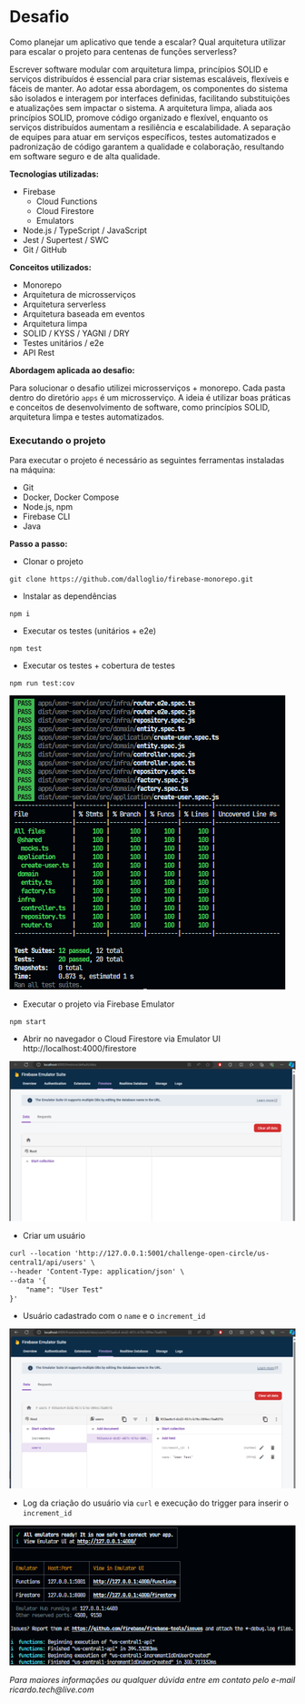 # Desafio

Como planejar um aplicativo que tende a escalar? Qual arquitetura utilizar para escalar o projeto para centenas de funções serverless?

Escrever software modular com arquitetura limpa, princípios SOLID e serviços distribuídos é essencial para criar sistemas escaláveis, flexíveis e fáceis de manter. Ao adotar essa abordagem, os componentes do sistema são isolados e interagem por interfaces definidas, facilitando substituições e atualizações sem impactar o sistema. A arquitetura limpa, aliada aos princípios SOLID, promove código organizado e flexível, enquanto os serviços distribuídos aumentam a resiliência e escalabilidade. A separação de equipes para atuar em serviços específicos, testes automatizados e padronização de código garantem a qualidade e colaboração, resultando em software seguro e de alta qualidade.

**Tecnologias utilizadas:**

- Firebase
  - Cloud Functions
  - Cloud Firestore
  - Emulators
- Node.js / TypeScript / JavaScript
- Jest / Supertest / SWC
- Git / GitHub

**Conceitos utilizados:**

- Monorepo
- Arquitetura de microsserviços
- Arquitetura serverless
- Arquitetura baseada em eventos
- Arquitetura limpa
- SOLID / KYSS / YAGNI / DRY
- Testes unitários / e2e
- API Rest

**Abordagem aplicada ao desafio:**

Para solucionar o desafio utilizei microsserviços + monorepo. Cada pasta dentro do diretório `apps` é um microsserviço. A ideia é utilizar boas práticas e conceitos de desenvolvimento de software, como princípios SOLID, arquitetura limpa e testes automatizados.

### Executando o projeto

Para executar o projeto é necessário as seguintes ferramentas instaladas na máquina:

- Git
- Docker, Docker Compose
- Node.js, npm
- Firebase CLI
- Java

**Passo a passo:**

- Clonar o projeto

```
git clone https://github.com/dalloglio/firebase-monorepo.git
```

- Instalar as dependências

```
npm i
```

- Executar os testes (unitários + e2e)

```
npm test
```

- Executar os testes + cobertura de testes

```
npm run test:cov
```

<img title="Test coverage" alt="Test coverage" src="./docs/assets/test-coverage.png">

- Executar o projeto via Firebase Emulator

```
npm start
```

- Abrir no navegador o Cloud Firestore via Emulator UI http://localhost:4000/firestore

<img title="Emulator UI - Firestore empty" alt="Emulator UI - Firestore empty" src="./docs/assets/emulator-ui-firestore-empty.png">

- Criar um usuário

```
curl --location 'http://127.0.0.1:5001/challenge-open-circle/us-central1/api/users' \
--header 'Content-Type: application/json' \
--data '{
    "name": "User Test"
}'
```

- Usuário cadastrado com o `name` e o `increment_id`

<img title="Emulator UI - Firestore users" alt="Emulator UI - Firestore users" src="./docs/assets/emulator-ui-firestore-users.png">

- Log da criação do usuário via `curl` e execução do trigger para inserir o `increment_id`

<img title="Emulator - execution logs" alt="Emulator UI - execution logs" src="./docs/assets/emulator-ui-execution-log.png">

_Para maiores informações ou qualquer dúvida entre em contato pelo e-mail ricardo.tech@live.com_
